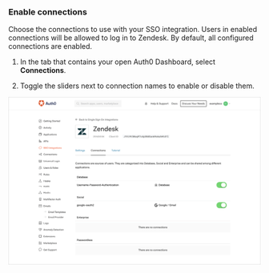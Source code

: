 ### Enable connections

Choose the connections to use with your SSO integration. Users in enabled connections will be allowed to log in to Zendesk. By default, all configured connections are enabled.

1. In the tab that contains your open Auth0 Dashboard, select **Connections**.

2. Toggle the sliders next to connection names to enable or disable them.

![Enable/Disable Connections](/media/articles/dashboard/sso-integrations/settings-connections-zendesk.png)